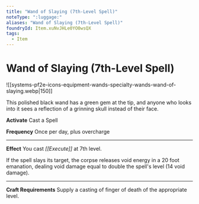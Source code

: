 ```yaml
---
title: "Wand of Slaying (7th-Level Spell)"
noteType: ":luggage:"
aliases: "Wand of Slaying (7th-Level Spell)"
foundryId: Item.xuNvJHLe0YO0wsQX
tags:
  - Item
---
```


# Wand of Slaying (7th-Level Spell)
![[systems-pf2e-icons-equipment-wands-specialty-wands-wand-of-slaying.webp|150]]

This polished black wand has a green gem at the tip, and anyone who looks into it sees a reflection of a grinning skull instead of their face.

**Activate** Cast a Spell

**Frequency** Once per day, plus overcharge

* * *

**Effect** You cast _[[Execute]]_ at 7th level.

If the spell slays its target, the corpse releases void energy in a 20 foot emanation, dealing void damage equal to double the spell's level (14 void damage).

* * *

**Craft Requirements** Supply a casting of finger of death of the appropriate level.
